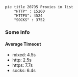 
```mermaid
pie title 20795 Proxies in list
    "HTTP" : 15260
    "HTTPS": 4524
    "SOCKS" : 3752
```

### Some Info
#### Average Timeout

- mixed: 4.5s
- http: 2.5s
- https: 7.7s
- socks: 6.4s